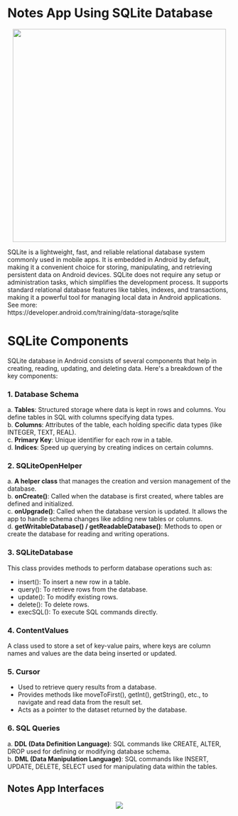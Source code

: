 # Notes App Using SQLite Database
<p align="center">
  <img src="https://github.com/user-attachments/assets/8ad2fdfa-0055-4b89-9f50-f42d9e4c78cb" width="480">
</p>
SQLite is a lightweight, fast, and reliable relational database system commonly used in mobile apps. It is embedded in Android by default, making it a convenient choice for storing, manipulating, and retrieving persistent data on Android devices. SQLite does not require any setup or administration tasks, which simplifies the development process. It supports standard relational database features like tables, indexes, and transactions, making it a powerful tool for managing local data in Android applications. See more: <br>
https://developer.android.com/training/data-storage/sqlite

# SQLite Components
SQLite database in Android consists of several components that help in creating, reading, updating, and deleting data. Here's a breakdown of the key components:
<br>

### 1. Database Schema
a. **Tables**: Structured storage where data is kept in rows and columns. You define tables in SQL with columns specifying data types. <br>
b. **Columns**: Attributes of the table, each holding specific data types (like INTEGER, TEXT, REAL). <br>
c. **Primary Key**: Unique identifier for each row in a table. <br>
d. **Indices**: Speed up querying by creating indices on certain columns. <br>

### 2. SQLiteOpenHelper
a. **A helper class** that manages the creation and version management of the database. <br>
b. **onCreate()**: Called when the database is first created, where tables are defined and initialized. <br>
c. **onUpgrade()**: Called when the database version is updated. It allows the app to handle schema changes like adding new tables or columns. <br>
d. **getWritableDatabase() / getReadableDatabase()**: Methods to open or create the database for reading and writing operations. <br>

### 3. SQLiteDatabase
This class provides methods to perform database operations such as:
- insert(): To insert a new row in a table. <br>
- query(): To retrieve rows from the database. <br>
- update(): To modify existing rows. <br>
- delete(): To delete rows. <br>
- execSQL(): To execute SQL commands directly. <br>

### 4. ContentValues
A class used to store a set of key-value pairs, where keys are column names and values are the data being inserted or updated. <br>

### 5. Cursor
- Used to retrieve query results from a database. <br>
- Provides methods like moveToFirst(), getInt(), getString(), etc., to navigate and read data from the result set. <br>
- Acts as a pointer to the dataset returned by the database. <br>

### 6. SQL Queries
a. **DDL (Data Definition Language)**: SQL commands like CREATE, ALTER, DROP used for defining or modifying database schema.<br>
b. **DML (Data Manipulation Language)**: SQL commands like INSERT, UPDATE, DELETE, SELECT used for manipulating data within the tables.

## Notes App Interfaces
<p align="center">
  <img src="https://github.com/user-attachments/assets/70cd0548-b070-4902-acca-d110dc686c43">
</p>
